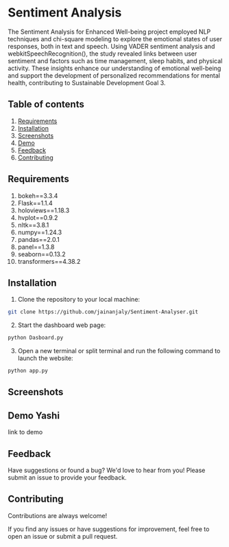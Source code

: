 
# Sentiment Analysis 
 
The Sentiment Analysis for Enhanced Well-being project employed NLP techniques and chi-square modeling to explore the emotional states of user responses, both in text and speech. Using VADER sentiment analysis and webkitSpeechRecognition(), the study revealed links between user sentiment and factors such as time management, sleep habits, and physical activity. These insights enhance our understanding of emotional well-being and support the development of personalized recommendations for mental health, contributing to Sustainable Development Goal 3.


## Table of contents

1. [Requirements](#requirements)
2. [Installation](#installation)
3. [Screenshots](#screenshots)
4. [Demo](#demo)
5. [Feedback](#feedback)
6. [Contributing](#contributing)
   
## Requirements

1. bokeh==3.3.4
2. Flask==1.1.4
3. holoviews==1.18.3
4. hvplot==0.9.2
5. nltk==3.8.1
6. numpy==1.24.3
7. pandas==2.0.1
8. panel==1.3.8
9. seaborn==0.13.2
10. transformers==4.38.2
## Installation
    
1. Clone the repository to your local machine:

```bash
git clone https://github.com/jainanjaly/Sentiment-Analyser.git
```

2. Start the dashboard web page:

```bash
python Dasboard.py
```

3. Open a new terminal or split terminal and run the following command to launch the website:

```bash
python app.py
```

## Screenshots



## Demo Yashi

link to demo


## Feedback

Have suggestions or found a bug? We'd love to hear from you! Please submit an issue to provide your feedback.


## Contributing

Contributions are always welcome!

If you find any issues or have suggestions for improvement, feel free to open an issue or submit a pull request.

